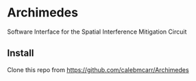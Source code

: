 # Archimedes
Software Interface for the Spatial Interference Mitigation Circuit

## Install
Clone this repo from https://github.com/calebmcarr/Archimedes
